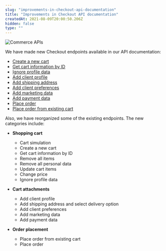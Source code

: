 ```yaml
---
slug: "improvements-in-checkout-api-documentation"
title: "Improvements in Checkout API documentation"
createdAt: 2021-08-09T20:00:50.206Z
hidden: false
type: ""
---
```


![Commerce APIs](https://cdn.jsdelivr.net/gh/vtexdocs/dev-portal-content@main/images/improvements-in-checkout-api-documentation-0.png)

We have made new Checkout endpoints available in our API documentation:

- [Create a new cart](https://developers.vtex.com/docs/api-reference/checkout-api#get-/api/checkout/pub/orderForm)
- [Get cart information by ID](https://developers.vtex.com/docs/api-reference/checkout-api#get-/api/checkout/pub/orderForm/-orderFormId-)
- [Ignore profile data](https://developers.vtex.com/docs/api-reference/checkout-api#patch-/api/checkout/pub/orderForm/-orderFormId-/profile)
- [Add client profile](https://developers.vtex.com/docs/api-reference/checkout-api#post-/api/checkout/pub/orderForm/-orderFormId-/attachments/clientProfileData)
- [Add shipping address](https://developers.vtex.com/docs/api-reference/checkout-api#post-/api/checkout/pub/orderForm/-orderFormId-/attachments/shippingData)
- [Add client preferences](https://developers.vtex.com/docs/api-reference/checkout-api#post-/api/checkout/pub/orderForm/-orderFormId-/attachments/clientPreferencesData)
- [Add marketing data](https://developers.vtex.com/docs/api-reference/checkout-api#post-/api/checkout/pub/orderForm/-orderFormId-/attachments/marketingData)
- [Add payment data](https://developers.vtex.com/docs/api-reference/checkout-api#post-/api/checkout/pub/orderForm/-orderFormId-/attachments/paymentData)
- [Place order](https://developers.vtex.com/docs/api-reference/checkout-api#put-/api/checkout/pub/orders)
- [Place order from existing cart](https://developers.vtex.com/docs/api-reference/checkout-api#post-/api/checkout/pub/gatewayCallback/-orderGroup-)

Also, we have reorganized some of the existing endpoints. The new categories include:

- **Shopping cart**
  - Cart simulation
  - Create a new cart
  - Get cart information by ID
  - Remove all items
  - Remove all personal data
  - Update cart items
  - Change price
  - Ignore profile data

- **Cart attachments**
  - Add client profile
  - Add shipping address and select delivery option
  - Add client preferences
  - Add marketing data
  - Add payment data

- **Order placement**
  - Place order from existing cart
  - Place order
